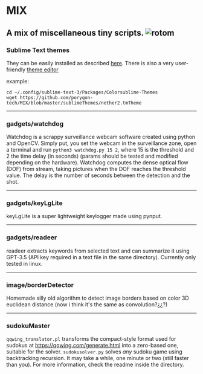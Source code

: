 # MIX
A mix of miscellaneous tiny scripts.
![rotom](https://play.pokemonshowdown.com/sprites/xyani/porygon.gif)
------------


### Sublime Text themes
They can be easily installed as described [here](https://colorsublime.github.io/how-to-install-a-theme/ "here").
There is also a very user-friendly [theme editor](https://tmtheme-editor.herokuapp.com "theme editor")

example:
```
cd ~/.config/sublime-text-3/Packages/Colorsublime-Themes 
wget https://github.com/porygon-tech/MIX/blob/master/sublimeThemes/nether2.tmTheme
```
------------


### gadgets/watchdog
Watchdog is a scrappy surveillance webcam software created using python and OpenCV. Simply put, you set the webcam in the surveillance zone, open a terminal and run `python3 watchdog.py 15 2`, where 15 is the threshold and 2 the time delay (in seconds) (params should be tested and modified depending on the hardware). Watchdog computes the dense optical flow (DOF) from stream, taking pictures when the DOF reaches the threshold value. The delay is the number of seconds between the detection and the shot.

------------


### gadgets/keyLgLite
keyLgLite is a super lightweight keylogger made using pynput.

------------

### gadgets/readeer
readeer extracts keywords from selected text and can summarize it using GPT-3.5 (API key required in a text file in the same directory). Currently only tested in linux.

------------

### image/borderDetector
Homemade silly old algorithm to detect image borders based on color 3D euclidean distance (now i think it\'s the same as convolution?¿¿?)

------------


### sudokuMaster
`qqwing_translator.pl` transforms the compact-style format used for sudokus at https://qqwing.com/generate.html into a zero-based one, suitable for the solver.
`sudokusolver.py` solves *any* sudoku game using backtracking recursion. It may take a while, one minute or two (still faster than you). 
For more information, check the readme inside the directory.
